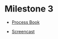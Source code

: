 # Milestone 3

* [Process Book](https://github.com/com-480-data-visualization/project-2023-campiroboys/blob/master/docs/ProcessBook.pdf)

* [Screencast](https://youtube.com)
